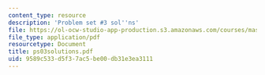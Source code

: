 ```yaml
---
content_type: resource
description: 'Problem set #3 sol''ns'
file: https://ol-ocw-studio-app-production.s3.amazonaws.com/courses/mas-450-holographic-imaging-spring-2003/9589c533d5f37ac5be00db31e3ea3111_ps03solutions.pdf
file_type: application/pdf
resourcetype: Document
title: ps03solutions.pdf
uid: 9589c533-d5f3-7ac5-be00-db31e3ea3111
---
```

